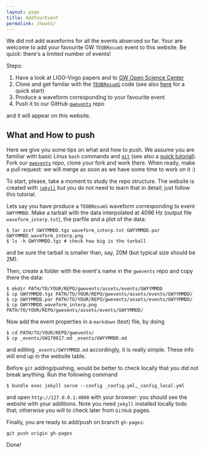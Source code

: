 ```yaml
---
layout: page
title: AddYourEvent
permalink: /howto/
---
```


We did not add waveforms for all the events abserved so far.
Your are welcome to add your favourite GW `TEOBResumS` event to this website.
Be quick: there's a limited number of events!

Steps:

 1. Have a look at LIGO-Virgo papers and to [GW Open Science Center](https://www.gw-openscience.org/about/)
 2. Clone and get familar with the [`TEOBResumS`](https://bitbucket.org/eob_ihes/teobresums/src/master/) code (see also [here](/about/) for a quick start)
 3. Produce a waveform corresponding to your favourite event
 4. Push it to our GitHub [`gwevents`](https://github.com/teobresums/gwevents/) repo

and it will appear on this website.

## What and How to push

Here we give you some tips on what and how to push.
We assume you are familiar with basic Linux `bash` commands and [`git`](https://git-scm.com/) (see also a [quick tutorial](https://gitlab.com/bernuzzi/gitandgo)).
Fork our [`gwevents`](https://github.com/teobresums/gwevents/) repo, clone your fork and work there.
When ready, make a pull request: we will merge as soon as we have some time to work on it :)

To start, please, take a moment to study the repo structure. The website is created with [`jekyll`](https://jekyllrb.com/) but you do not need to learn that in detail; just follow this tutorial.

Lets say you have produce a `TEOBResumS` waveform corresponding to event `GWYYMMDD`.
Make a tarball with the data interpolated at 4096 Hz (output file `waveform_interp.txt`), the parfile and a plot of the data:

```
$ tar zcvf GWYYMMDD.tgz waveform_interp.txt GWYYMMDD.par GWYYMMDD_waveform_interp.png
$ ls -h GWYYMMDD.tgz # check how big is the tarball
```

and be sure the tarball is smaller than, say, 20M (but typical size should be 2M).

Then, create a folder with the event's name in the `gwevents` repo and copy there the data:

```
$ mkdir PATH/TO/YOUR/REPO/gwevents/assets/events/GWYYMMDD
$ cp GWYYMMDD.tgz PATH/TO/YOUR/REPO/gwevents/assets/events/GWYYMMDD/
$ cp GWYYMMDD.par PATH/TO/YOUR/REPO/gwevents/assets/events/GWYYMMDD/
$ cp GWYYMMDD_waveform_interp.png PATH/TO/YOUR/REPO/gwevents/assets/events/GWYYMMDD/
```
Now add the event properties in a `markdown` (text) file, by doing

```
$ cd PATH/TO/YOUR/REPO/gwevents/
$ cp _events/GW170817.md _events/GWYYMMDD.md
```

and editing `_events/GWYYMMDD.md` accordingly, it is really simple. These info will end up in the website table.

Before `git` adding/pushing, would be better to check locally that you did not break anything. Run the following command

```
$ bundle exec jekyll serve --config _config.yml,_config_local.yml
```

and open `http://127.0.0.1:4000` with your browser: you should see the website with your additions.
Note you need `jekyll` installed locally todo that; otherwise you will to check later from `GitHub` pages.

Finally, you are ready to add/push on branch `gh-pages`:

```
git push origin gh-pages
```

Done!



